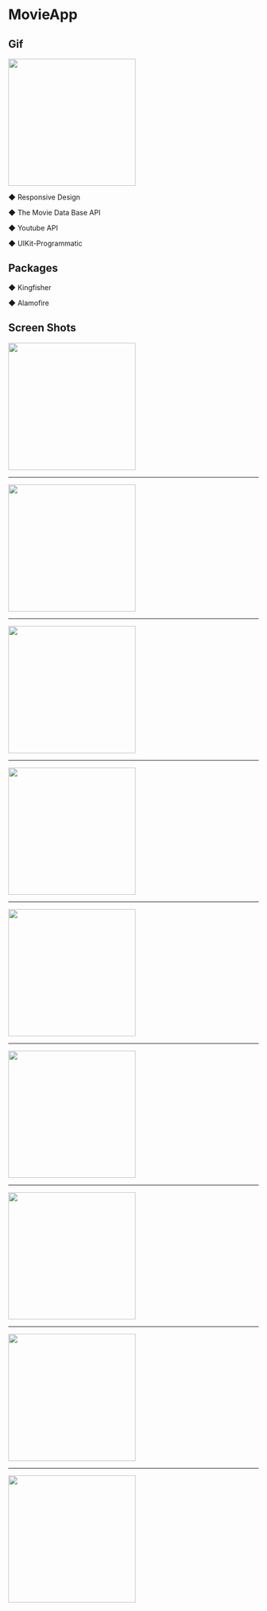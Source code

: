 # MovieApp
 
Gif
--------------------------------------------------------------------------------------
<img src="https://github.com/alianilKaradag/MovieApp/blob/main/showCaseGif.gif" width="256">

◆ Responsive Design

◆ The Movie Data Base API

◆ Youtube API

◆ UIKit-Programmatic

Packages
--------------------------------------------------------------------------------------

◆ Kingfisher

◆ Alamofire


Screen Shots
--------------------------------------------------------------------------------------

<img src="https://github.com/alianilKaradag/MovieApp/blob/main/MovieApp/ScreenShots/ss1.png" width="256">

--------------------------------------------------------------------------------------

<img src="https://github.com/alianilKaradag/MovieApp/blob/main/MovieApp/ScreenShots/ss2.png" width="256">

--------------------------------------------------------------------------------------

<img src="https://github.com/alianilKaradag/MovieApp/blob/main/MovieApp/ScreenShots/ss3.png" width="256">

--------------------------------------------------------------------------------------

<img src="https://github.com/alianilKaradag/MovieApp/blob/main/MovieApp/ScreenShots/ss4.png" width="256">

--------------------------------------------------------------------------------------

<img src="https://github.com/alianilKaradag/MovieApp/blob/main/MovieApp/ScreenShots/ss5.png" width="256">

--------------------------------------------------------------------------------------

<img src="https://github.com/alianilKaradag/MovieApp/blob/main/MovieApp/ScreenShots/ss6.png" width="256">

--------------------------------------------------------------------------------------

<img src="https://github.com/alianilKaradag/MovieApp/blob/main/MovieApp/ScreenShots/ss7.png" width="256">

--------------------------------------------------------------------------------------

<img src="https://github.com/alianilKaradag/MovieApp/blob/main/MovieApp/ScreenShots/ss8.png" width="256">

--------------------------------------------------------------------------------------

<img src="https://github.com/alianilKaradag/MovieApp/blob/main/MovieApp/ScreenShots/ss9.png" width="256">
